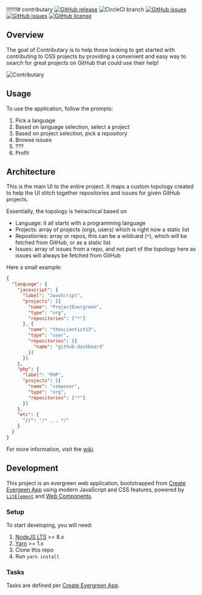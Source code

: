 !!!!!!!# contributary
[![GitHub release](https://img.shields.io/github/tag/ContributaryCommunity/www.contributary.community.svg)](https://github.com/ContributaryCommunity/www.contributary.community/tags)
![CircleCI branch](https://img.shields.io/circleci/project/github/ContributaryCommunity/www.contributary.community/master.svg?style=plastic)
[![GitHub issues](https://img.shields.io/github/issues-raw/ContributaryCommunity/www.contributary.community.svg)](https://github.com/ContributaryCommunity/www.contributary.community/issues)
[![GitHub issues](https://img.shields.io/github/issues-pr-raw/ContributaryCommunity/www.contributary.community.svg)](https://github.com/ContributaryCommunity/www.contributary.community/issues)
[![GitHub license](https://img.shields.io/badge/license-MIT-blue.svg)](https://raw.githubusercontent.com/ContributaryCommunity/www.contributary.community/master/LICENSE.md)

## Overview
The goal of Contributary is to help those looking to get started with contributing to OSS projects by providing a convenient and easy way to search for great projects on GitHub that could use their help!

![Contributary](https://s3.amazonaws.com/hosted.contributary.community/media/contributary-screenshot-0.3.0.png)

## Usage
To use the application, follow the prompts:
1. Pick a language
1. Based on language selection, select a project
1. Based on project selection, pick a repository
1. Browse issues
1. ???
1. Profit

## Architecture
This is the main UI to the entire project.  It maps a custom topology created to help the UI stitch together repositories and issues for given GitHub projects.

Essentially, the topology is heirachical based on
- Language: it all starts with a programming language
- Projects: array of projects (orgs, users) which is right now a static list
- Repostiories: array or repos, this can be a wildcard (`*`), which will be fetched from GitHub, or as a static list
- Issues: array of issues from a repo, and not part of the topology here as issues will always be fetched from GitHub

Here a small example:
```json
{
  "language": {
    "javascript": {
      "label": "JavaScript",
      "projects": [{
        "name": "ProjectEvergreen",
        "type": "org",
        "repositories": ["*"]
      }, {
        "name": "thescientist13",
        "type": "user",
        "repositories": [{
          "name": "github-dashboard"
        }]
      }]
    },
    "php": {
      "label": "PHP",
      "projects": [{
        "name": "composer",
        "type": "org",
        "repositories": ["*"]
      }]
    },
    "etc": {
      "//": "/* ... */"
    }
  }
}
```

For more information, visit the [wiki](https://github.com/ContributaryCommunity/contributary/wiki).

## Development
This project is an evergreen web application, bootstrapped from [Create Evergeen App](https://github.com/ContributaryCommunity/www.contributary.community) using modern JavaScript and CSS features, powered by [`LitElement`](https://github.com/Polymer/lit-element) and [Web Components](https://www.webcomponents.org/).  

### Setup
To start developing, you will need:
1. [NodeJS LTS](https://nodejs.org) >= 8.x
1. [Yarn](https://yarnpkg.com/) >= 1.x
1. Clone this repo
1. Run `yarn install`

### Tasks
Tasks are defined per [Create Evergreen App](https://github.com/ContributaryCommunity/www.contributary.community#development).
